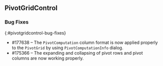 ## PivotGridControl

### Bug Fixes
{:#pivotgridcontrol-bug-fixes}

* \#177638 – The `PivotComputation` column format is now applied properly to the `PivotGrid` by using `PivotComputationInfo` dialog.
* \#175366 – The expanding and collapsing of pivot rows and pivot columns are now working properly.